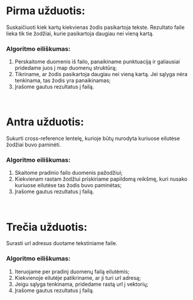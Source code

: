 # Pirma užduotis:
Suskaičiuoti kiek kartų kiekvienas žodis pasikartoja tekste. Rezultato faile lieka tik tie žodžiai, kurie pasikartoja daugiau nei vieną kartą.

### Algoritmo eiliškumas:
1. Perskaitome duomenis iš failo, panaikiname punktuaciją ir galiausiai pridedame juos į map duomenų struktūrą;
2. Tikriname, ar žodis pasikartoja daugiau nei vieną kartą. Jei sąlyga nėra tenkinama, tas žodis yra panaikinamas;
3. Įrašome gautus rezultatus į failą.
</br>

# Antra užduotis:
Sukurti cross-reference lentelę, kurioje būtų nurodyta kuriuose eilutėse žodžiai buvo paminėti.

### Algoritmo eiliškumas:
1. Skaitome pradinio failo duomenis pažodžiui;
2. Kiekvienam rastam žodžiui priskiriame papildomą reikšmę, kuri nusako kuriuose eilutėse tas žodis buvo paminėtas;
3. Įrašome gautus rezultatus į failą.
</br>

# Trečia užduotis:
Surasti url adresus duotame tekstiniame faile.

### Algoritmo eiliškumas:
1. Iteruojame per pradinį duomenų failą eilutėmis;
2. Kiekvienoje eilutėje patikriname, ar ji turi url adresą;
3. Jeigu sąlyga tenkinama, pridedame rastą url į vektorių;
4. Įrašome gautus rezultatus į failą.

